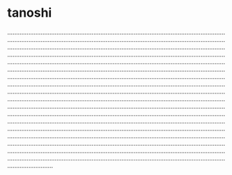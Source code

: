 # tanoshi

..................................................................................................................................................................................................................................................................................................................................................................................................................................................................................................................................................................................................................................................................................................................................................................................................................................................................................................................................................................................................................................................................................................................................................................................................................................................................................................................................................................................................................................................................................................................................................................................................................................................................................................................................................................................................................................................................................................................................................................................................................................................................................................................................................................................................................................................................................................................................................